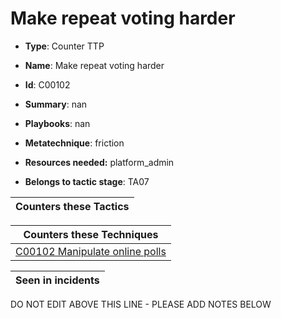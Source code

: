 # Make repeat voting harder

* **Type**: Counter TTP

* **Name**: Make repeat voting harder

* **Id**: C00102

* **Summary**: nan

* **Playbooks**: nan

* **Metatechnique**: friction

* **Resources needed:** platform_admin

* **Belongs to tactic stage**: TA07


| Counters these Tactics |
| ---------------------- |



| Counters these Techniques |
| ------------------------- |
| [C00102 Manipulate online polls](../techniques/C00102.md) |



| Seen in incidents |
| ----------------- |


DO NOT EDIT ABOVE THIS LINE - PLEASE ADD NOTES BELOW